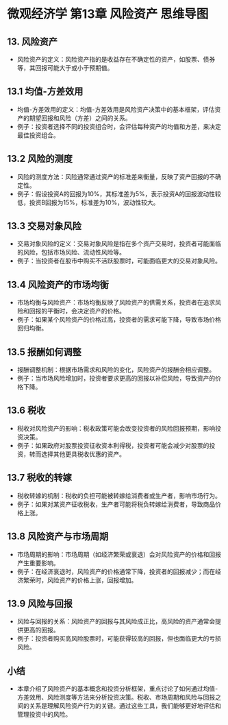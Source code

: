 # 微观经济学 第13章 风险资产 思维导图

## 13. 风险资产
  - 风险资产的定义：风险资产指的是收益存在不确定性的资产，如股票、债券等，其回报可能大于或小于预期值。

## 13.1 均值-方差效用
  - 均值-方差效用的定义：均值-方差效用是风险资产决策中的基本框架，评估资产的期望回报和风险（方差）之间的关系。
  - 例子：投资者选择不同的投资组合时，会评估每种资产的均值和方差，来决定最佳投资组合。

## 13.2 风险的测度
  - 风险的测度方法：风险通常通过资产的标准差来衡量，反映了资产回报的不确定性。
  - 例子：假设投资A的回报为10%，其标准差为5%，表示投资A的回报波动性较低，投资B回报为15%，标准差为10%，波动性较大。

## 13.3 交易对象风险
  - 交易对象风险的定义：交易对象风险是指在多个资产交易时，投资者可能面临的风险，包括市场风险、流动性风险等。
  - 例子：当投资者在股市中购买不活跃股票时，可能面临更大的交易对象风险。

## 13.4 风险资产的市场均衡
  - 市场均衡与风险资产：市场均衡反映了风险资产的供需关系，投资者在追求风险和回报的平衡时，会决定资产的价格。
  - 例子：如果某个风险资产的价格过高，投资者的需求可能下降，导致市场价格回归均衡。

## 13.5 报酬如何调整
  - 报酬调整机制：根据市场需求和风险的变化，风险资产的报酬会相应调整。
  - 例子：当市场风险增加时，投资者要求更高的回报以补偿风险，导致资产的价格下降。

## 13.6 税收
  - 税收对风险资产的影响：税收政策可能会改变投资者的风险回报预期，影响投资决策。
  - 例子：如果政府对股票投资征收资本利得税，投资者可能会减少对股票的投资，转而选择其他更具税收优惠的资产。

## 13.7 税收的转嫁
  - 税收转嫁的机制：税收的负担可能被转嫁给消费者或生产者，影响市场行为。
  - 例子：如果对某资产征收税收，生产者可能将税负转嫁给消费者，导致商品价格上涨。

## 13.8 风险资产与市场周期
  - 市场周期的影响：市场周期（如经济繁荣或衰退）会对风险资产的价格和回报产生重要影响。
  - 例子：在经济衰退时，风险资产的价格通常下降，投资者的回报减少；而在经济繁荣时，风险资产的价格上涨，回报增加。

## 13.9 风险与回报
  - 风险与回报的关系：风险资产的回报与其风险成正比，高风险的资产通常会提供更高的回报。
  - 例子：投资者购买高风险股票时，可能获得较高的回报，但也面临更大的亏损风险。

## 小结
  - 本章介绍了风险资产的基本概念和投资分析框架，重点讨论了如何通过均值-方差效用、风险测度等方法来分析投资决策。税收、市场周期和风险与回报之间的关系是理解风险资产行为的关键。通过这些工具，我们能够更好地评估和管理投资中的风险。
